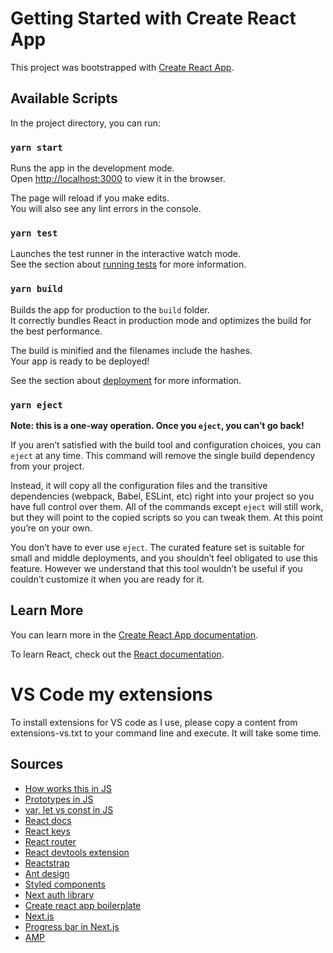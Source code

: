 # Getting Started with Create React App

This project was bootstrapped with [Create React App](https://github.com/facebook/create-react-app).

## Available Scripts

In the project directory, you can run:

### `yarn start`

Runs the app in the development mode.\
Open [http://localhost:3000](http://localhost:3000) to view it in the browser.

The page will reload if you make edits.\
You will also see any lint errors in the console.

### `yarn test`

Launches the test runner in the interactive watch mode.\
See the section about [running tests](https://facebook.github.io/create-react-app/docs/running-tests) for more information.

### `yarn build`

Builds the app for production to the `build` folder.\
It correctly bundles React in production mode and optimizes the build for the best performance.

The build is minified and the filenames include the hashes.\
Your app is ready to be deployed!

See the section about [deployment](https://facebook.github.io/create-react-app/docs/deployment) for more information.

### `yarn eject`

**Note: this is a one-way operation. Once you `eject`, you can’t go back!**

If you aren’t satisfied with the build tool and configuration choices, you can `eject` at any time. This command will remove the single build dependency from your project.

Instead, it will copy all the configuration files and the transitive dependencies (webpack, Babel, ESLint, etc) right into your project so you have full control over them. All of the commands except `eject` will still work, but they will point to the copied scripts so you can tweak them. At this point you’re on your own.

You don’t have to ever use `eject`. The curated feature set is suitable for small and middle deployments, and you shouldn’t feel obligated to use this feature. However we understand that this tool wouldn’t be useful if you couldn’t customize it when you are ready for it.

## Learn More

You can learn more in the [Create React App documentation](https://facebook.github.io/create-react-app/docs/getting-started).

To learn React, check out the [React documentation](https://reactjs.org/).


# VS Code my extensions

To install extensions for VS code as I use, please copy a content from extensions-vs.txt to your command line and execute.
It will take some time.

## Sources

* [How works this in JS](https://medium.com/@daveivan/jak-funguje-this-v-javascriptu-41e02ed6dd57)
* [Prototypes in JS](https://javascript.info/native-prototypes)
* [var, let vs const in JS](https://www.freecodecamp.org/news/var-let-and-const-whats-the-difference/)
* [React docs](https://reactjs.org/docs/getting-started.html)
* [React keys](https://www.freecodecamp.org/news/react-fun-with-keys-68f4c8c36f3e/)
* [React router](https://reactrouter.com/web/guides/quick-start)
* [React devtools extension](https://chrome.google.com/webstore/detail/react-developer-tools/fmkadmapgofadopljbjfkapdkoienihi)
* [Reactstrap](https://reactstrap.github.io/components/breadcrumbs/)
* [Ant design](https://ant.design/docs/react/getting-started)
* [Styled components](https://styled-components.com/docs/basics#getting-started)
* [Next auth library](https://next-auth.js.org/getting-started/introduction)
* [Create react app boilerplate](https://create-react-app.dev/)
* [Next.js](https://nextjs.org/)
* [Progress bar in Next.js](https://www.ravsam.in/blog/progress-bar-in-next-js/)
* [AMP](https://www.vzhurudolu.cz/prirucka/amp)